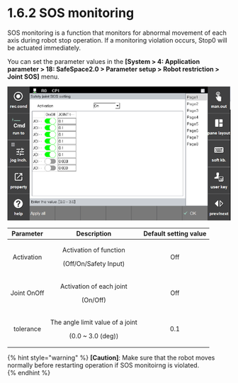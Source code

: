﻿# 1.6.2 SOS monitoring

SOS monitoring is a function that monitors for abnormal movement of each axis during robot stop operation. If a monitoring violation occurs, Stop0 will be actuated immediately.


You can set the parameter values in the **\[System > 4: Application parameter > 18: SafeSpace2.0 > Parameter setup > Robot restriction > Joint SOS]** menu.

![Window for setting joint SOS parameters](../../../_assets/joint_sos_param.PNG)

|  **Parameter** |                       **Description**                       |  **Default setting value**  |
| :-------: | :------------------------------------------------: | :----------: |
| Activation | <p>Activation of function</p><p>(Off/On/Safety Input)</p> |   Off  |
| Joint OnOff |   <p>Activation of each joint</p><p>(On/Off)</p>  |  Off |
| tolerance |   <p>The angle limit value of a joint</p><p>(0.0 ~ 3.0 (deg))</p>  |  0.1 |

{% hint style="warning" %}
**\[Caution]**: Make sure that the robot moves normally before restarting operation if SOS monitoirng is violated.  
{% endhint %}